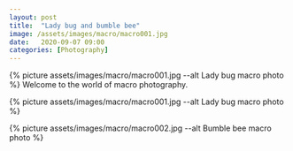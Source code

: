 ```yaml
---
layout: post
title:  "Lady bug and bumble bee"
image: /assets/images/macro/macro001.jpg
date:   2020-09-07 09:00
categories: [Photography]
---
```

{% picture assets/images/macro/macro001.jpg --alt Lady bug macro photo %}
Welcome to the world of macro photography.

<!--more-->

{% picture assets/images/macro/macro001.jpg --alt Lady bug macro photo %}

{% picture assets/images/macro/macro002.jpg --alt Bumble bee macro photo %}

